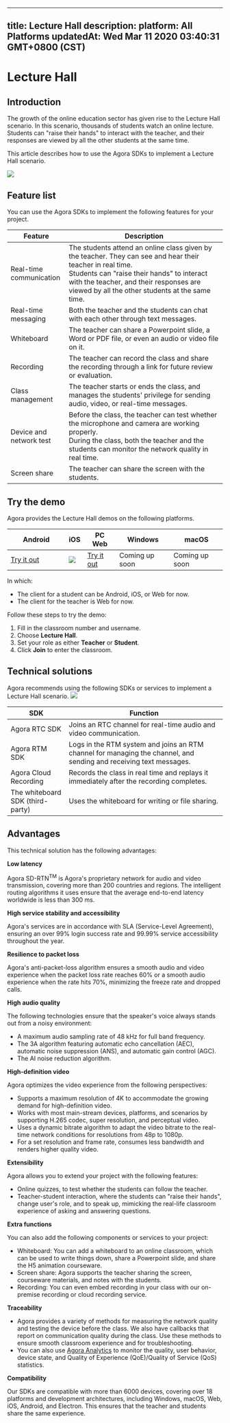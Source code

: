 
---
title: Lecture Hall
description: 
platform: All Platforms
updatedAt: Wed Mar 11 2020 03:40:31 GMT+0800 (CST)
---
# Lecture Hall
## Introduction

The growth of the online education sector has given rise to the Lecture Hall scenario. In this scenario, thousands of students watch an online lecture. Students can "raise their hands" to interact with the teacher, and their responses are viewed by all the other students at the same time.

This article describes how to use the Agora SDKs to implement a Lecture Hall scenario.

![](https://web-cdn.agora.io/docs-files/1583897778162)

## Feature list

You can use the Agora SDKs to implement the following features for your project.

| Feature | Description | 
| ---------------- | ---------------- | 
| Real-time communication     | The students attend an online class given by the teacher. They can see and hear their teacher in real time.<br>Students can "raise their hands" to interact with the teacher, and their responses are viewed by all the other students at the same time.      | 
| Real-time messaging | Both the teacher and the students can chat with each other through text messages. |
| Whiteboard | The teacher can share a Powerpoint slide, a Word or PDF file, or even an audio or video file on it.<br>   |
| Recording | The teacher can record the class and share the recording through a link for future review or evaluation. |
| Class management | The teacher starts or ends the class, and manages the students' privilege for sending audio, video, or real-time messages. |
| Device and network test | Before the class, the teacher can test whether the microphone and camera are working properly. <br> During the class, both the teacher and the students can monitor the network quality in real time. |
| Screen share | The teacher can share the screen with the students.|


## Try the demo

Agora provides the Lecture Hall demos on the following platforms. 

<style> table th:first-of-type {     width: 120px; } th:second-of-type {     width: 100px; }</style>
| Android | iOS | PC Web | Windows | macOS |
| ---------------- | ---------------- | ---------------- | ---------------- | ---------------- |
| [Try it out](https://download.agora.io/demo/release/app-AgoraCloudClass-release.apk) | ![](https://web-cdn.agora.io/docs-files/1581407452682) |  [Try it out](https://solutions.agora.io/education/web/#/)      | Coming up soon | Coming up soon |

In which:
- The client for a student can be Android, iOS, or Web for now.
- The client for the teacher is Web for now.

Follow these steps to try the demo:
1. Fill in the classroom number and username.
2. Choose **Lecture Hall**.
3. Set your role as either **Teacher** or **Student**.
4. Click **Join** to enter the classroom.

## Technical solutions

Agora recommends using the following SDKs or services to implement a Lecture Hall scenario.
![](https://web-cdn.agora.io/docs-files/1589180869374)

| SDK | Function | 
| ---------------- | ---------------- | 
| Agora RTC SDK      | Joins an RTC channel for real-time audio and video communication.      | 
| Agora RTM SDK      | Logs in the RTM system and joins an RTM channel for managing the channel, and sending and receiving text messages.      | 
| Agora Cloud Recording | Records the class in real time and replays it immediately after the recording completes. |
| The whiteboard SDK (third-party) | Uses the whiteboard for writing or file sharing. |

## Advantages

This technical solution has the following advantages:

**Low latency**

Agora SD-RTN<sup>TM</sup> is Agora's proprietary network for audio and video transmission,  covering more than 200 countries and regions. The intelligent routing algorithms it uses ensure that the average end-to-end latency worldwide is less than 300 ms.

**High service stability and accessibility**

Agora's services are in accordance with SLA (Service-Level Agreement), ensuring an over 99% login success rate and 99.99% service accessibility throughout the year.

**Resilience to packet loss**

Agora's anti-packet-loss algorithm ensures a smooth audio and video experience when the packet loss rate reaches 60% or a smooth audio experience when the rate hits 70%, minimizing the freeze rate and dropped calls.


**High audio quality**

The following technologies ensure that the speaker's voice always stands out from a noisy environment:
- A maximum audio sampling rate of 48 kHz for full band frequency.
- The 3A algorithm featuring automatic echo cancellation (AEC), automatic noise suppression (ANS), and automatic gain control (AGC).
- The AI noise reduction algorithm.

**High-definition video**

Agora optimizes the video experience from the following perspectives:
- Supports a maximum resolution of 4K to accommodate the growing demand for high-definition video. 
- Works with most main-stream devices, platforms, and scenarios by supporting H.265 codec, super resolution, and perceptual video. 
- Uses a dynamic bitrate algorithm to adapt the video bitrate to the real-time network conditions for resolutions from 48p to 1080p.
- For a set resolution and frame rate, consumes less bandwidth and renders higher quality video.


**Extensibility**

Agora allows you to extend your project with the following features:

- Online quizzes, to test whether the students can follow the teacher.
- Teacher-student interaction, where the students can "raise their hands", change user's role, and to speak up, mimicking the real-life classroom experience of asking and answering questions.



**Extra functions**

You can also add the following components or services to your project:

- Whiteboard: You can add a whiteboard to an online classroom, which can be used to write things down, share a Powerpoint slide, and share the H5 animation courseware.
- Screen share: Agora supports the teacher sharing the screen, courseware materials, and notes with the students.
- Recording: You can even embed recording in your class with our on-premise recording or cloud recording service.

**Traceability**

- Agora provides a variety of methods for measuring the network quality and testing the device before the class. We also have callbacks that report on communication quality during the class. Use these methods to ensure smooth classroom experience and for troubleshooting.
- You can also use [Agora Analytics](https://console.agora.io/analytics/call/search) to monitor the quality, user behavior, device state, and Quality of Experience (QoE)/Quality of Service (QoS) statistics. 

**Compatibility**

Our SDKs are compatible with more than 6000 devices, covering over 18 platforms and development architectures, including Windows, macOS, Web, iOS, Android, and Electron. This ensures that the teacher and students share the same experience.
